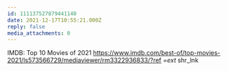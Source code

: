 ```yaml
---
id: 111137527879441140
date: 2021-12-17T10:55:21.000Z
reply: false
media_attachments: 0
---
```


IMDB: Top 10 Movies of 2021 https://www.imdb.com/best-of/top-movies-2021/ls573566729/mediaviewer/rm3322936833/?ref _=ext_ shr_lnk 

